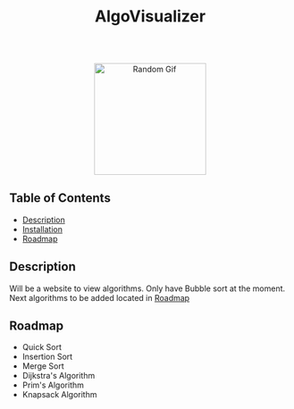 <h1 align="center"> AlgoVisualizer</h1> <br>
</h1> <br>
<p align="center">
  <img alt="Random Gif" title="Gif" src="./bubbleSort.gif" width="200" height="200">
</p>

## Table of Contents

- [Description](#Description)
- [Installation](#Installation)
- [Roadmap](#Roadmap)

## Description
Will be a website to view algorithms. Only have Bubble sort at the moment. Next algorithms to be added located in [Roadmap](#Roadmap)

## Roadmap
- Quick Sort
- Insertion Sort
- Merge Sort
- Dijkstra's Algorithm
- Prim's Algorithm
- Knapsack Algorithm
